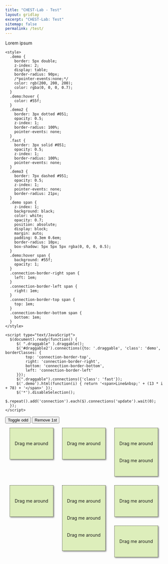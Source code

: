```yaml
---
title: "CHEST-Lab - Test"
layout: gridlay
excerpt: "CHEST-Lab: Test"
sitemap: false
permalink: /test/
---
```

Lorem ipsum

<html lang="en">
  <head>
    <meta charset="utf-8" />
    <title>jQuery Connections</title>
    <script src="https://code.jquery.com/jquery-latest.min.js"></script>
    <script src="https://code.jquery.com/ui/1.10.1/jquery-ui.js"></script>
    <script
      type="text/javascript"
      src="https://creativecouple.github.io/jquery-timing/jquery-timing.min.js"
    ></script>
    <script
      type="text/javascript"
      src="https://cdnjs.cloudflare.com/ajax/libs/jqueryui-touch-punch/0.2.3/jquery.ui.touch-punch.min.js"
    ></script>
    <script type="text/javascript" src="js/jqueryconnections.js"></script>
    <style>
      .draggable {
        background: #deb;
        line-height: 40px;
        padding: 15px;
        float: left;
        margin: 1em;
        border: 1px dotted;
        box-shadow: 2px 2px 4px rgba(0, 0, 0, 0.5);
      }
    </style>

    <style>
      .demo {
        border: 5px double;
        z-index: 2;
        display: table;
        border-radius: 90px;
        /*pointer-events:none;*/
        color: rgb(200, 200, 200);
        color: rgba(0, 0, 0, 0.7);
      }
      .demo:hover {
        color: #55f;
      }
      .demo2 {
        border: 3px dotted #051;
        opacity: 0.5;
        z-index: 1;
        border-radius: 100%;
        pointer-events: none;
      }
      .fast {
        border: 3px solid #051;
        opacity: 0.5;
        z-index: 1;
        border-radius: 100%;
        pointer-events: none;
      }
      .demo3 {
        border: 7px dashed #951;
        opacity: 0.5;
        z-index: 1;
        pointer-events: none;
        border-radius: 21px;
      }
      .demo span {
        z-index: 1;
        background: black;
        color: white;
        opacity: 0.7;
        position: absolute;
        display: block;
        margin: auto;
        padding: 0.3em 0.6em;
        border-radius: 10px;
        box-shadow: 5px 5px 5px rgba(0, 0, 0, 0.5);
      }
      .demo:hover span {
        background: #55f;
        opacity: 1;
      }
      .connection-border-right span {
        left: 1em;
      }
      .connection-border-left span {
        right: 1em;
      }
      .connection-border-top span {
        top: 1em;
      }
      .connection-border-bottom span {
        bottom: 1em;
      }
    </style>

    <script type="text/JavaScript">
      $(document).ready(function() {
         $( ".draggable" ).draggable();
         $('#draggable2').connections({to: '.draggable', 'class': 'demo', borderClasses: {
             top: 'connection-border-top',
             right: 'connection-border-right',
             bottom: 'connection-border-bottom',
             left: 'connection-border-left'
         }});
         $(".draggable").connections({'class': 'fast'});
         $('.demo').html(function(i) { return '<span>Line&nbsp;' + (13 * i + 78) + '</span>' });
         $('*').disableSelection();
         $.repeat().add('connection').each($).connections('update').wait(0);
      });
    </script>
  </head>
  <body>
    <button onclick="$('.draggable:odd').toggle()">Toggle odd</button>
    <button onclick="$('.draggable:visible:first').remove()">Remove 1st</button>
    <br style="clear: both;" />
    <div id="draggable1" class="draggable ui-widget-content">
      <p>Drag me around</p>
    </div>
    <div id="draggable2" class="draggable ui-widget-content">
      <p>Drag me around</p>
    </div>
    <div id="draggable3" class="draggable ui-widget-content">
      <p>Drag me around</p>
      <p>Drag me around</p>
    </div>
    <br style="clear: both;" />
    <div id="draggable4" class="draggable ui-widget-content">
      <p>Drag me around</p>
    </div>
    <div id="draggable5" class="draggable ui-widget-content">
      <p>Drag me around</p>
      <p>Drag me around</p>
      <p>Drag me around</p>
    </div>
    <div id="draggable6" class="draggable ui-widget-content">
      <p>Drag me around</p>
    </div>
    <div id="draggable7" class="draggable ui-widget-content">
      <p>Drag me around</p>
    </div>
  </body>
</html>